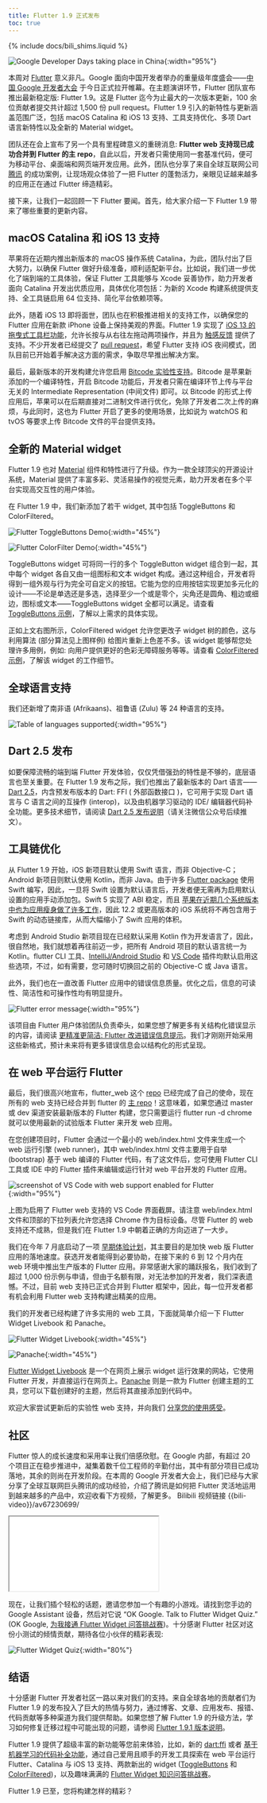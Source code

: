 ```yaml
---
title: Flutter 1.9 正式发布
toc: true
---
```


{% include docs/bili_shims.liquid %}

![Google Developer Days taking place in China](https://files.flutter-io.cn/posts/flutter-cn/2019/flutter-1dot9-release/flutter1-9-gdd-keynote.jpg){:width="95%"}

本周对 [Flutter](http://flutter.cn) 意义非凡。Google 面向中国开发者举办的重量级年度盛会——[中国 Google 开发者大会](https://events.google.cn/intl/en/developerdays2019/) 于今日正式拉开帷幕。在主题演讲环节，Flutter 团队宣布推出最新稳定版: Flutter 1.9。这是 Flutter 迄今为止最大的一次版本更新，100 余位贡献者提交共计超过 1,500 份 pull request。Flutter 1.9 引入的新特性与更新涵盖范围广泛，包括 macOS Catalina 和 iOS 13 支持、工具支持优化、多项 Dart 语言新特性以及全新的 Material widget。

团队还在会上宣布了另一个具有里程碑意义的重磅消息: **Flutter web 支持现已成功合并到 Flutter 的主 repo**，自此以后，开发者只需使用同一套基准代码，便可为移动平台、桌面端和网页端开发应用。此外，团队也分享了来自全球互联网公司 [腾讯](https://www.youtube.com/watch?v=DVGIBU109nI&feature=youtu.be) 的成功案例，让现场观众体验了一把 Flutter 的蓬勃活力，亲眼见证越来越多的应用正在通过 Flutter 缔造精彩。

接下来，让我们一起回顾一下 Flutter 要闻。首先，给大家介绍一下 Flutter 1.9 带来了哪些重要的更新内容。

## macOS Catalina 和 iOS 13 支持

苹果将在近期内推出新版本的 macOS 操作系统 Catalina，为此，团队付出了巨大努力，以确保 Flutter 做好升级准备，顺利适配新平台。比如说，我们进一步优化了端到端的工具体验，保证 Flutter 工具能够与 Xcode 妥善协作，助力开发者面向 Catalina 开发出优质应用，具体优化项包括：为新的 Xcode 构建系统提供支持、全工具链启用 64 位支持、简化平台依赖项等。

此外，随着 iOS 13 即将面世，团队也在积极推进相关的支持工作，以确保您的 Flutter 应用在新款 iPhone 设备上保持美观的界面。Flutter 1.9 实现了 [iOS 13 的拖曳式工具栏功能](https://github.com/flutter/flutter/pull/35829)，允许长按与从右往左拖动两项操作，并且为 [触感反馈](https://github.com/flutter/flutter/pull/37724) 提供了支持。不少开发者已经提交了 [pull request](https://github.com/flutter/flutter/issues/35541)，希望 Flutter 支持 iOS 夜间模式，团队目前已开始着手解决这方面的需求，争取尽早推出解决方案。 

最后，最新版本的开发构建允许您启用 [Bitcode 实验性支持](https://github.com/flutter/flutter/wiki/Creating-an-iOS-Bitcode-enabled-app)。Bitcode 是苹果新添加的一个编译特性，开启 Bitcode 功能后，开发者只需在编译环节上传与平台无关的 Intermediate Representation (中间文件) 即可。以 Bitcode 的形式上传应用后，苹果可以在后期直接对二进制文件进行优化，免除了开发者二次上传的麻烦，与此同时，这也为 Flutter 开启了更多的使用场景，比如说为 watchOS 和 tvOS 等要求上传 Bitcode 文件的平台提供支持。

## 全新的 Material widget

Flutter 1.9 也对 [Material](https://material-io.cn/) 组件和特性进行了升级。作为一款全球顶尖的开源设计系统，Material 提供了丰富多彩、灵活易操作的视觉元素，助力开发者在多个平台实现高交互性的用户体验。

在 Flutter 1.9 中，我们新添加了若干 widget, 其中包括 ToggleButtons 和 ColorFiltered。

![Flutter ToggleButtons Demo](https://files.flutter-io.cn/posts/flutter-cn/2019/flutter-1dot9-release/image1phone.gif){:width="45%"}

![Flutter ColorFilter Demo](https://files.flutter-io.cn/posts/flutter-cn/2019/flutter-1dot9-release/image2phone.gif){:width="45%"}

ToggleButtons widget 可将同一行的多个 ToggleButton widget 组合到一起，其中每个 widget 各自又由一组图标和文本 widget 构成。通过这种组合，开发者将得到一组外观与行为完全可自定义的按钮。它能为您的应用按钮实现更加多元化的设计——不论是单选还是多选，选择至少一个或是零个，尖角还是圆角、粗边或细边，图标或文本——ToggleButtons widget 全都可以满足。请查看 [ToggleButtons 示例](https://github.com/csells/flutter_toggle_buttons)，了解以上需求的具体实现。

正如上文右图所示，ColorFiltered widget 允许您更改子 widget 树的颜色，这与利用算法 (部分算法见上图样例) 给图片重新上色差不多。该 widget 能够帮您处理许多用例，例如: 向用户提供更好的色彩无障碍服务等等。请查看 [ColorFiltered 示例](https://github.com/csells/flutter_color_filter)，了解该 widget 的工作细节。

## 全球语言支持

我们还新增了南非语 (Afrikaans)、祖鲁语 (Zulu) 等 24 种语言的支持。

![Table of languages supported](https://files.flutter-io.cn/posts/flutter-cn/2019/flutter-1dot9-release/i18n.png){:width="95%"}

## Dart 2.5 发布

如要保障流畅的端到端 Flutter 开发体验，仅仅凭借强劲的特性是不够的，底层语言也至关重要。在 Flutter 1.9 发布之际，我们也推出了最新版本的 Dart 语言——[Dart 2.5](https://medium.com/dartlang/dart-2-5-release-328822024970)，内含预发布版本的 Dart: FFI ( 外部函数接口 )，它可用于实现 Dart 语言与 C 语言之间的互操作 (interop)，以及由机器学习驱动的 IDE/ 编辑器代码补全功能。更多技术细节，请阅读 [Dart 2.5 发布说明](https://medium.com/dartlang/dart-2-5-release-328822024970)（请关注微信公众号后续推文）。

## 工具链优化

从 Flutter 1.9 开始，iOS 新项目默认使用 Swift 语言，而非 Objective-C；Android 新项目则默认使用 Kotlin，而非 Java。由于许多 [Flutter package](https://pub.dev/) 使用 Swift 编写，因此，一旦将 Swift 设置为默认语言后，开发者便无需再为启用默认设置的应用手动添加包。Swift 5 实现了 ABI 稳定，而且 [苹果在近期几个系统版本中也为应用瘦身做了许多工作](https://developer.apple.com/documentation/xcode_release_notes/xcode_10_2_release_notes/swift_5_release_notes_for_xcode_10_2#3138038)，因此 12.2 或更高版本的 iOS 系统将不再包含用于 Swift 的动态链接库，从而大幅缩小了 Swift 应用的体积。 

考虑到 Android Studio 新项目现在已经默认采用 Kotlin 作为开发语言了，因此，很自然地，我们就想着再往前迈一步，把所有 Android 项目的默认语言统一为 Kotlin。flutter CLI 工具、[IntelliJ/Android Studio](https://plugins.jetbrains.com/plugin/9212-flutter) 和 [VS Code](https://marketplace.visualstudio.com/items?itemName=Dart-Code.flutter) 插件均默认启用这些选项，不过，如有需要，您可随时切换回之前的 Objective-C 或 Java 语言。

此外，我们也在一直改善 Flutter 应用中的错误信息质量。优化之后，信息的可读性、简洁性和可操作性均有明显提升。

![Flutter error message](https://files.flutter-io.cn/posts/flutter-cn/2019/flutter-1dot9-release/fluttererrormessage.png){:width="95%"}

该项目由 Flutter 用户体验团队负责牵头，如果您想了解更多有关结构化错误显示的内容，请阅读 [更精准更简洁: Flutter 改进错误信息提示](https://medium.com/flutter/improving-flutters-error-messages-e098513cecf9)。我们才刚刚开始采用这些新格式，预计未来将有更多错误信息会以结构化的形式呈现。

## 在 web 平台运行 Flutter

最后，我们很高兴地宣布，flutter_web 这个 [repo](https://github.com/flutter/flutter_web) 已经完成了自己的使命，现在所有的 web 支持已经合并到 flutter 的 [主 repo](https://github.com/flutter/flutter)！这意味着，如果您通过 master 或 dev 渠道安装最新版本的 Flutter 构建，您只需要运行 flutter run -d chrome 就可以使用最新的试验版本 Flutter 来开发 web 应用。

在您创建项目时，Flutter 会通过一个最小的 web/index.html 文件来生成一个 web 运行引擎 (web runner)，其中 web/index.html 文件主要用于自举 (bootstrap) 基于 web 编译的 Flutter 代码，有了这文件后，您可使用 Flutter CLI 工具或 IDE 中的 Flutter 插件来编辑或运行针对 web 平台开发的 Flutter 应用。

![screenshot of VS Code with web support enabled for Flutter](https://files.flutter-io.cn/posts/flutter-cn/2019/flutter-1dot9-release/vscode.png){:width="95%"}

上图为启用了 Flutter web 支持的 VS Code 界面截屏。请注意 web/index.html 文件和顶部的下拉列表允许您选择 Chrome 作为目标设备。尽管 Flutter 的 web 支持还不成熟，但是我们在 Flutter 1.9 中朝着正确的方向迈进了一大步。

我们在今年 7 月底启动了一项 [早期体验计划](https://medium.com/flutter/flutter-for-web-early-adopter-program-now-open-9f1fb146e4c4)，其主要目的是加快 web 版 Flutter 应用的落地速度。获选开发者能得到必要协助，在接下来的 6 到 12 个月内在 web 环境中推出生产版本的 Flutter 应用。非常感谢大家的踊跃报名，我们收到了超过 1,000 份示例与申请，但由于名额有限，对无法参加的开发者，我们深表遗憾。不过，目前 web 支持已正式合并到 Flutter 框架中，因此，每一位开发者都有机会利用 Flutter web 支持构建出精美的应用。

我们的开发者已经构建了许多实用的 web 工具，下面就简单介绍一下 Flutter Widget Livebook 和 Panache。

![Flutter Widget Livebook](https://files.flutter-io.cn/posts/flutter-cn/2019/flutter-1dot9-release/communityexperiment1.png){:width="45%"}

![Panache](https://files.flutter-io.cn/posts/flutter-cn/2019/flutter-1dot9-release/communityexperiment2.png){:width="45%"}

[Flutter Widget Livebook](https://flutter-widget-livebook.blankapp.org/) 是一个在网页上展示 widget 运行效果的网站，它使用 Flutter 开发，并直接运行在网页上。[Panache](https://rxlabz.github.io/panache_web/) 则是一款为 Flutter 创建主题的工具，您可以下载创建好的主题，然后将其直接添加到代码中。

欢迎大家尝试更新后的实验性 web 支持，并向我们 [分享您的使用感受](https://github.com/flutter/flutter/issues)。

## 社区

Flutter 惊人的成长速度和采用率让我们倍感欣慰。在 Google 内部，有超过 20 个项目正在稳步推进中，凝集着数千位工程师的辛勤付出，其中有部分项目已成功落地，其余的则尚在开发阶段。在本周的 Google 开发者大会上，我们已经与大家分享了全球互联网巨头腾讯的成功经验，介绍了腾讯是如何把 Flutter 灵活地运用到越来越多的产品中，欢迎收看下方视频，了解更多。
Bilibili 视频链接 {{bili-video}}/av67230699/

<iframe src="{{bili-embed}}?aid=67230699&cid=116573649&page=1&autoplay=false" {{bili-set-short}}> </iframe>

现在，让我们插个轻松的话题，邀请您参加一个有趣的小游戏。请找到您手边的 Google Assistant 设备，然后对它说 “OK Google. Talk to Flutter Widget Quiz.” (OK Google, [为我接通 Flutter Widget 问答挑战赛](https://assistant.google.com/services/a/uid/000000f3a4034e91))。十分感谢 Flutter 社区对这份小测试的倾情贡献，期待各位小伙伴的精彩表现:

![Flutter Widget Quiz](https://devrel.andfun.cn/devrel/posts/2021/02/36cc2facf9626.png){:width="80%"}

## 结语

十分感谢 Flutter 开发者社区一路以来对我们的支持。来自全球各地的贡献者们为 Flutter 1.9 的发布投入了巨大的热情与努力，通过博客、文章、应用发布、报错、代码贡献等多种渠道为我们提供帮助。如果您想了解 Flutter 1.9 的升级方法，学习如何修复迁移过程中可能出现的问题，请参阅 [Flutter 1.9.1 版本说明](https://github.com/flutter/flutter/wiki/Release-Notes-Flutter-1.9.1)。

Flutter 1.9 提供了超级丰富的新功能等您前来体验，比如，新的 [dart:ffi](https://medium.com/dartlang/announcing-dart-2-5-super-charged-development-328822024970) 或者 [基于机器学习的代码补全功能](https://flutter.dev/web)，通过自己爱用且顺手的开发工具探索在 web 平台运行 Flutter、Catalina 与 iOS 13 支持、两款新出的 widget ([ToggleButtons](https://github.com/csells/flutter_toggle_buttons) 和 [ColorFiltered](https://github.com/csells/flutter_color_filter))，以及趣味满满的 [Flutter Widget 知识问答挑战赛](https://assistant.google.com/services/a/uid/000000f3a4034e91)。

Flutter 1.9 已至，您将构建怎样的精彩？
